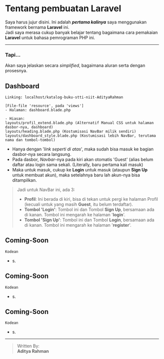 # Tentang pembuatan Laravel

Saya harus jujur disini. Ini adalah ***pertama kalinya*** saya menggunakan framework bernama **Laravel** ini. <br>
Jadi saya merasa cukup banyak belajar tentang bagaimana cara pemakaian **Laravel** untuk bahasa pemrograman PHP ini.

---

### Tapi...
Akan saya jelaskan secara *simplified*, bagaimana aluran serta dengan prosesnya.

## Dashboard
```
Linking: localhost/katalog-buku-stti-niit-AdityaRahman

[File-file 'resource', pada 'views']
- Halaman: dashboard.blade.php

- Hiasan:
layouts/profil_extend.blade.php (Alternatif Manual CSS untuk halaman dasbor-nya, dashboard)
layouts/heading.blade.php (Kostumisasi NavBar milik sendiri)
layouts/dashboard_style.blade.php (Kostumisasi lebih NavBar, terutama nama dan tombol-tombol)
```
- Hanya dengan '*link seperti di atas*', maka sudah bisa masuk ke bagian dasbor-nya secara langsung.
- Pada dasbor, *Navbar*-nya pada kiri akan otomatis 'Guest' (alias belum daftar atau login sama sekali. (Literally, baru pertama kali masuk)
- Maka untuk masuk, cukup ke **Login** untuk masuk (ataupun **Sign Up** untuk membuat akun), maka setelahnya baru lah akun-nya bisa ditampilkan.

> Jadi untuk NavBar ini, ada 3:
> - **Profil**: Ini berada di kiri, bisa di tekan untuk pergi ke halaman Profil (kecuali untuk yang masih **Guest**, itu belum terdaftar).
> - **Tombol 'Login'**: Tombol ini dan Tombol **Sign Up**, bersamaan ada di kanan. Tombol ini mengarah ke halaman '**login**'.
> - **Tombol 'Sign Up'**: Tombol ini dan Tombol **Login**, bersamaan ada di kanan. Tombol ini mengarah ke halaman '**register**'.

## Coming-Soon
```
Kodean
```
- s.

## Coming-Soon
```
Kodean
```
- s.

## Coming-Soon
```
Kodean
```
- s.

---

> Written By: <br>
> **Aditya Rahman**
